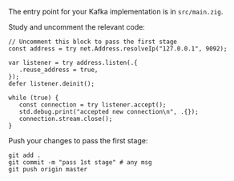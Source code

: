 The entry point for your Kafka implementation is in `src/main.zig`.

Study and uncomment the relevant code: 

```zig
// Uncomment this block to pass the first stage
const address = try net.Address.resolveIp("127.0.0.1", 9092);

var listener = try address.listen(.{
   .reuse_address = true,
});
defer listener.deinit();

while (true) {
   const connection = try listener.accept();
   std.debug.print("accepted new connection\n", .{});
   connection.stream.close();
}
```

Push your changes to pass the first stage:

```
git add .
git commit -m "pass 1st stage" # any msg
git push origin master
```

